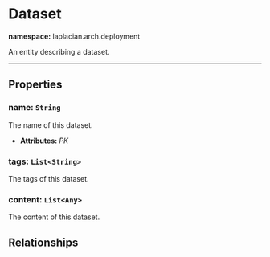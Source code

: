 # **Dataset**
**namespace:** laplacian.arch.deployment

An entity describing a dataset.



---

## Properties

### name: `String`
The name of this dataset.
- **Attributes:** *PK*

### tags: `List<String>`
The tags of this dataset.

### content: `List<Any>`
The content of this dataset.

## Relationships